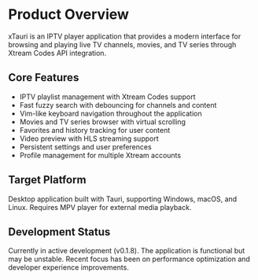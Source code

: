 # Product Overview

xTauri is an IPTV player application that provides a modern interface for browsing and playing live TV channels, movies, and TV series through Xtream Codes API integration.

## Core Features

- IPTV playlist management with Xtream Codes support
- Fast fuzzy search with debouncing for channels and content
- Vim-like keyboard navigation throughout the application
- Movies and TV series browser with virtual scrolling
- Favorites and history tracking for user content
- Video preview with HLS streaming support
- Persistent settings and user preferences
- Profile management for multiple Xtream accounts

## Target Platform

Desktop application built with Tauri, supporting Windows, macOS, and Linux. Requires MPV player for external media playback.

## Development Status

Currently in active development (v0.1.8). The application is functional but may be unstable. Recent focus has been on performance optimization and developer experience improvements.
